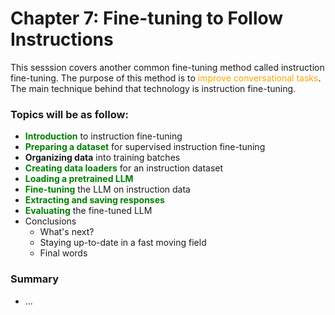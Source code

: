 # Chapter 7: Fine-tuning to Follow Instructions
This sesssion covers another common fine-tuning method called instruction fine-tuning.
The purpose of this method is to <span style="color:orange;">improve conversational tasks</span>. The main technique behind that technology is instruction fine-tuning.

### Topics will be as follow:
- **<span style="color:green;">Introduction</span>** to instruction fine-tuning
- **<span style="color:green;">Preparing a dataset</span>** for supervised instruction fine-tuning
- **Organizing data** into training batches
- **<span style="color:green;">Creating data loaders</span>** for an instruction dataset
- **<span style="color:green;">Loading a pretrained LLM</span>**
- **<span style="color:green;">Fine-tuning</span>** the LLM on instruction data
- **<span style="color:green;">Extracting and saving responses</span>**
- **<span style="color:green;">Evaluating</span>** the fine-tuned LLM
- Conclusions
  - What's next?
  - Staying up-to-date in a fast moving field
  - Final words

### Summary
- ...